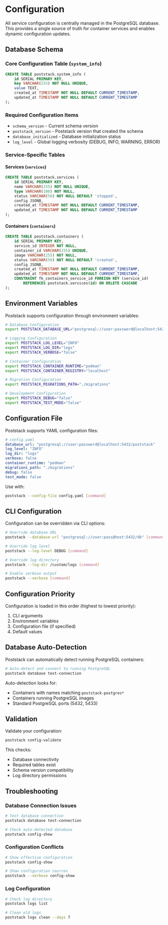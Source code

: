 # Configuration

All service configuration is centrally managed in the PostgreSQL database. This provides a single source of truth for container services and enables dynamic configuration updates.

## Database Schema

### Core Configuration Table (`system_info`)

```sql
CREATE TABLE poststack.system_info (
    id SERIAL PRIMARY KEY,
    key VARCHAR(255) NOT NULL UNIQUE,
    value TEXT,
    created_at TIMESTAMP NOT NULL DEFAULT CURRENT_TIMESTAMP,
    updated_at TIMESTAMP NOT NULL DEFAULT CURRENT_TIMESTAMP
);
```

### Required Configuration Items

- `schema_version` - Current schema version
- `poststack_version` - Poststack version that created the schema
- `database_initialized` - Database initialization status
- `log_level` - Global logging verbosity (DEBUG, INFO, WARNING, ERROR)

### Service-Specific Tables

#### Services (`services`)

```sql
CREATE TABLE poststack.services (
    id SERIAL PRIMARY KEY,
    name VARCHAR(255) NOT NULL UNIQUE,
    type VARCHAR(100) NOT NULL,
    status VARCHAR(50) NOT NULL DEFAULT 'stopped',
    config JSONB,
    created_at TIMESTAMP NOT NULL DEFAULT CURRENT_TIMESTAMP,
    updated_at TIMESTAMP NOT NULL DEFAULT CURRENT_TIMESTAMP
);
```

#### Containers (`containers`)

```sql
CREATE TABLE poststack.containers (
    id SERIAL PRIMARY KEY,
    service_id INTEGER NOT NULL,
    container_id VARCHAR(255) UNIQUE,
    image VARCHAR(255) NOT NULL,
    status VARCHAR(50) NOT NULL DEFAULT 'created',
    config JSONB,
    created_at TIMESTAMP NOT NULL DEFAULT CURRENT_TIMESTAMP,
    updated_at TIMESTAMP NOT NULL DEFAULT CURRENT_TIMESTAMP,
    CONSTRAINT fk_containers_service_id FOREIGN KEY (service_id) 
        REFERENCES poststack.services(id) ON DELETE CASCADE
);
```

## Environment Variables

Poststack supports configuration through environment variables:

```bash
# Database Configuration
export POSTSTACK_DATABASE_URL="postgresql://user:password@localhost:5432/poststack"

# Logging Configuration
export POSTSTACK_LOG_LEVEL="INFO"
export POSTSTACK_LOG_DIR="logs"
export POSTSTACK_VERBOSE="false"

# Container Configuration
export POSTSTACK_CONTAINER_RUNTIME="podman"
export POSTSTACK_CONTAINER_REGISTRY="localhost"

# Migration Configuration
export POSTSTACK_MIGRATIONS_PATH="./migrations"

# Development Configuration
export POSTSTACK_DEBUG="false"
export POSTSTACK_TEST_MODE="false"
```

## Configuration File

Poststack supports YAML configuration files:

```yaml
# config.yaml
database_url: "postgresql://user:password@localhost:5432/poststack"
log_level: "INFO"
log_dir: "logs"
verbose: false
container_runtime: "podman"
migrations_path: "./migrations"
debug: false
test_mode: false
```

Use with:
```bash
poststack --config-file config.yaml [command]
```

## CLI Configuration

Configuration can be overridden via CLI options:

```bash
# Override database URL
poststack --database-url "postgresql://user:pass@host:5432/db" [command]

# Override log level
poststack --log-level DEBUG [command]

# Override log directory
poststack --log-dir /custom/logs [command]

# Enable verbose output
poststack --verbose [command]
```

## Configuration Priority

Configuration is loaded in this order (highest to lowest priority):

1. CLI arguments
2. Environment variables
3. Configuration file (if specified)
4. Default values

## Database Auto-Detection

Poststack can automatically detect running PostgreSQL containers:

```bash
# Auto-detect and connect to running PostgreSQL
poststack database test-connection
```

Auto-detection looks for:
- Containers with names matching `poststack-postgres*`
- Containers running PostgreSQL images
- Standard PostgreSQL ports (5432, 5433)

## Validation

Validate your configuration:

```bash
poststack config-validate
```

This checks:
- Database connectivity
- Required tables exist
- Schema version compatibility
- Log directory permissions

## Troubleshooting

### Database Connection Issues

```bash
# Test database connection
poststack database test-connection

# Check auto-detected database
poststack config-show
```

### Configuration Conflicts

```bash
# Show effective configuration
poststack config-show

# Show configuration sources
poststack --verbose config-show
```

### Log Configuration

```bash
# Check log directory
poststack logs list

# Clean old logs
poststack logs clean --days 7
```